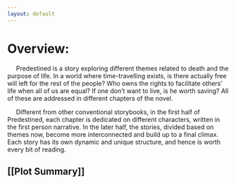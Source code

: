 ```yaml
---
layout: default
---
```


# Overview:


&nbsp;&nbsp;&nbsp;&nbsp; Predestined is a story exploring different themes related to death and the purpose of life. In a world where time-travelling exists, is there actually free will left for the rest of the people? Who owns the rights to facilitate others’ life when all of us are equal? If one don’t want to live, is he worth saving? All of these are addressed in different chapters of the novel.


&nbsp;&nbsp;&nbsp;&nbsp; Different from other conventional storybooks, in the first half of Predestined, each chapter is dedicated on different characters, written in the first person narrative. In the later half, the stories, divided based on themes now, become more interconnected and build up to a final climax. Each story has its own dynamic and unique structure, and hence is worth every bit of reading.

## [[Plot Summary]]
